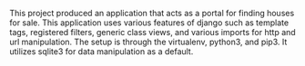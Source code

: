 This project produced an application that acts as a portal for finding houses for sale. This application uses various features of django such as template tags, registered filters, generic class views, and various imports for http and url manipulation. The setup is through the virtualenv, python3, and pip3. It utilizes sqlite3 for data manipulation as a default.
